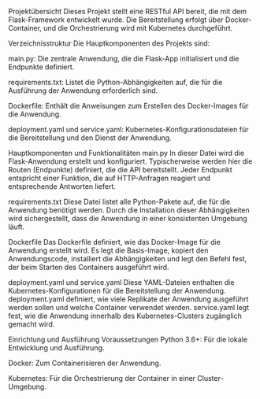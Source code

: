 Projektübersicht
Dieses Projekt stellt eine RESTful API bereit, die mit dem Flask-Framework entwickelt wurde. Die Bereitstellung erfolgt über Docker-Container, und die Orchestrierung wird mit Kubernetes durchgeführt.

Verzeichnisstruktur
Die Hauptkomponenten des Projekts sind:

main.py: Die zentrale Anwendung, die die Flask-App initialisiert und die Endpunkte definiert.

requirements.txt: Listet die Python-Abhängigkeiten auf, die für die Ausführung der Anwendung erforderlich sind.

Dockerfile: Enthält die Anweisungen zum Erstellen des Docker-Images für die Anwendung.

deployment.yaml und service.yaml: Kubernetes-Konfigurationsdateien für die Bereitstellung und den Dienst der Anwendung.

Hauptkomponenten und Funktionalitäten
main.py
In dieser Datei wird die Flask-Anwendung erstellt und konfiguriert. Typischerweise werden hier die Routen (Endpunkte) definiert, die die API bereitstellt. Jeder Endpunkt entspricht einer Funktion, die auf HTTP-Anfragen reagiert und entsprechende Antworten liefert.

requirements.txt
Diese Datei listet alle Python-Pakete auf, die für die Anwendung benötigt werden. Durch die Installation dieser Abhängigkeiten wird sichergestellt, dass die Anwendung in einer konsistenten Umgebung läuft.

Dockerfile
Das Dockerfile definiert, wie das Docker-Image für die Anwendung erstellt wird. Es legt die Basis-Image, kopiert den Anwendungscode, installiert die Abhängigkeiten und legt den Befehl fest, der beim Starten des Containers ausgeführt wird.

deployment.yaml und service.yaml
Diese YAML-Dateien enthalten die Kubernetes-Konfigurationen für die Bereitstellung der Anwendung. deployment.yaml definiert, wie viele Replikate der Anwendung ausgeführt werden sollen und welche Container verwendet werden. service.yaml legt fest, wie die Anwendung innerhalb des Kubernetes-Clusters zugänglich gemacht wird.

Einrichtung und Ausführung
Voraussetzungen
Python 3.6+: Für die lokale Entwicklung und Ausführung.

Docker: Zum Containerisieren der Anwendung.

Kubernetes: Für die Orchestrierung der Container in einer Cluster-Umgebung.
